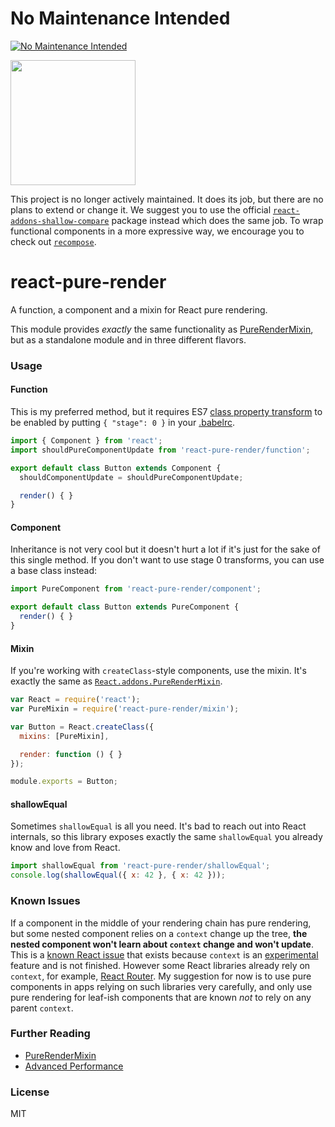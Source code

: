 # No Maintenance Intended

[![No Maintenance Intended](http://unmaintained.tech/badge.svg)](http://unmaintained.tech/)

<img src='http://i.imgur.com/S8ddNDs.gif' height='200'>

This project is no longer actively maintained. It does its job, but there are no plans to extend or change it.
We suggest you to use the official [`react-addons-shallow-compare`](https://facebook.github.io/react/docs/shallow-compare.html) package instead which does the same job. To wrap functional components in a more expressive way, we encourage you to check out [`recompose`](https://github.com/acdlite/recompose#optimize-rendering-performance).


# react-pure-render

A function, a component and a mixin for React pure rendering.

This module provides *exactly* the same functionality as [PureRenderMixin](https://facebook.github.io/react/docs/pure-render-mixin.html), but as a standalone module and in three different flavors.

### Usage

#### Function

This is my preferred method, but it requires ES7 [class property transform](https://gist.github.com/jeffmo/054df782c05639da2adb) to be enabled by putting `{ "stage": 0 }` in your [.babelrc](https://babeljs.io/docs/usage/babelrc/).

```js
import { Component } from 'react';
import shouldPureComponentUpdate from 'react-pure-render/function';

export default class Button extends Component {
  shouldComponentUpdate = shouldPureComponentUpdate;

  render() { }
}
```

#### Component

Inheritance is not very cool but it doesn't hurt a lot if it's just for the sake of this single method. If you don't want to use stage 0 transforms, you can use a base class instead:

```js
import PureComponent from 'react-pure-render/component';

export default class Button extends PureComponent {
  render() { }
}
```

#### Mixin

If you're working with `createClass`-style components, use the mixin. It's exactly the same as [`React.addons.PureRenderMixin`](https://facebook.github.io/react/docs/pure-render-mixin.html).

```js
var React = require('react');
var PureMixin = require('react-pure-render/mixin');

var Button = React.createClass({
  mixins: [PureMixin],

  render: function () { }
});

module.exports = Button;
```

#### shallowEqual

Sometimes `shallowEqual` is all you need. It's bad to reach out into React internals, so this library exposes exactly the same `shallowEqual` you already know and love from React.

```js
import shallowEqual from 'react-pure-render/shallowEqual';
console.log(shallowEqual({ x: 42 }, { x: 42 }));
```

### Known Issues

If a component in the middle of your rendering chain has pure rendering, but some nested component relies on a `context` change up the tree, **the nested component won't learn about `context` change and won't update**. This is a [known React issue](https://github.com/facebook/react/issues/2517) that exists because `context` is an [experimental](https://facebook.github.io/react/docs/context.html) feature and is not finished. However some React libraries already rely on `context`, for example, [React Router](https://github.com/rackt/react-router). My suggestion for now is to use pure components in apps relying on such libraries very carefully, and only use pure rendering for leaf-ish components that are known *not* to rely on any parent `context`.

### Further Reading

* [PureRenderMixin](https://facebook.github.io/react/docs/pure-render-mixin.html)
* [Advanced Performance](https://facebook.github.io/react/docs/advanced-performance.html)

### License

MIT
